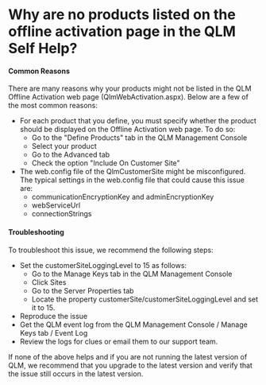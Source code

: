 # Why are no products listed on the offline activation page in the QLM Self Help?

#### Common Reasons

There are many reasons why your products might not be listed in the QLM Offline Activation web page (QlmWebActivation.aspx). Below are a few of the most common reasons:

* For each product that you define, you must specify whether the product should be displayed on the Offline Activation web page. To do so:
  * Go to the "Define Products" tab in the QLM Management Console
  * Select your product
  * Go to the Advanced tab
  * Check the option "Include On Customer Site"
* The web.config file of the QlmCustomerSite might be misconfigured. The typical settings in the web.config file that could cause this issue are:
  * communicationEncryptionKey and adminEncryptionKey
  * webServiceUrl
  * connectionStrings

#### Troubleshooting

To troubleshoot this issue, we recommend the following steps:

* Set the customerSiteLoggingLevel to 15 as follows:
  * Go to the Manage Keys tab in the QLM Management Console
  * Click Sites
  * Go to the Server Properties tab
  * Locate the property customerSite/customerSiteLoggingLevel and set it to 15.
* Reproduce the issue&#x20;
* Get the QLM event log from the QLM Management Console / Manage Keys tab / Event Log
* Review the logs for clues or email them to our support team.

If none of the above helps and if you are not running the latest version of QLM, we recommend that you upgrade to the latest version and verify that the issue still occurs in the latest version.
